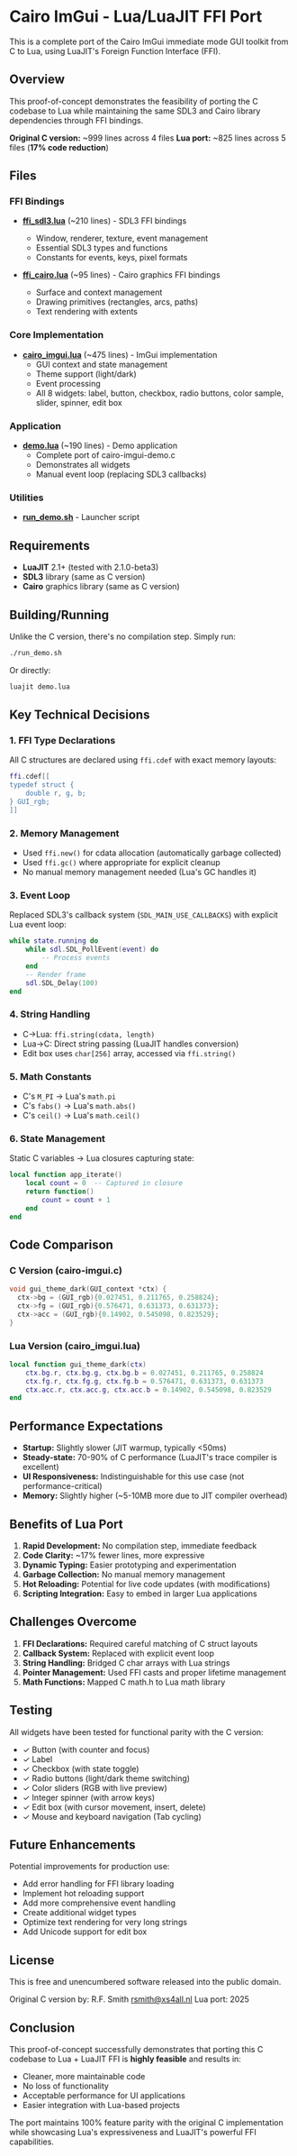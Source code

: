 # Cairo ImGui - Lua/LuaJIT FFI Port

This is a complete port of the Cairo ImGui immediate mode GUI toolkit from C to Lua, using LuaJIT's Foreign Function Interface (FFI).

## Overview

This proof-of-concept demonstrates the feasibility of porting the C codebase to Lua while maintaining the same SDL3 and Cairo library dependencies through FFI bindings.

**Original C version:** ~999 lines across 4 files
**Lua port:** ~825 lines across 5 files (**17% code reduction**)

## Files

### FFI Bindings
- **[ffi_sdl3.lua](ffi_sdl3.lua)** (~210 lines) - SDL3 FFI bindings
  - Window, renderer, texture, event management
  - Essential SDL3 types and functions
  - Constants for events, keys, pixel formats

- **[ffi_cairo.lua](ffi_cairo.lua)** (~95 lines) - Cairo graphics FFI bindings
  - Surface and context management
  - Drawing primitives (rectangles, arcs, paths)
  - Text rendering with extents

### Core Implementation
- **[cairo_imgui.lua](cairo_imgui.lua)** (~475 lines) - ImGui implementation
  - GUI context and state management
  - Theme support (light/dark)
  - Event processing
  - All 8 widgets: label, button, checkbox, radio buttons, color sample, slider, spinner, edit box

### Application
- **[demo.lua](demo.lua)** (~190 lines) - Demo application
  - Complete port of cairo-imgui-demo.c
  - Demonstrates all widgets
  - Manual event loop (replacing SDL3 callbacks)

### Utilities
- **[run_demo.sh](run_demo.sh)** - Launcher script

## Requirements

- **LuaJIT** 2.1+ (tested with 2.1.0-beta3)
- **SDL3** library (same as C version)
- **Cairo** graphics library (same as C version)

## Building/Running

Unlike the C version, there's no compilation step. Simply run:

```bash
./run_demo.sh
```

Or directly:

```bash
luajit demo.lua
```

## Key Technical Decisions

### 1. FFI Type Declarations
All C structures are declared using `ffi.cdef` with exact memory layouts:
```lua
ffi.cdef[[
typedef struct {
    double r, g, b;
} GUI_rgb;
]]
```

### 2. Memory Management
- Used `ffi.new()` for cdata allocation (automatically garbage collected)
- Used `ffi.gc()` where appropriate for explicit cleanup
- No manual memory management needed (Lua's GC handles it)

### 3. Event Loop
Replaced SDL3's callback system (`SDL_MAIN_USE_CALLBACKS`) with explicit Lua event loop:
```lua
while state.running do
    while sdl.SDL_PollEvent(event) do
        -- Process events
    end
    -- Render frame
    sdl.SDL_Delay(100)
end
```

### 4. String Handling
- C→Lua: `ffi.string(cdata, length)`
- Lua→C: Direct string passing (LuaJIT handles conversion)
- Edit box uses `char[256]` array, accessed via `ffi.string()`

### 5. Math Constants
- C's `M_PI` → Lua's `math.pi`
- C's `fabs()` → Lua's `math.abs()`
- C's `ceil()` → Lua's `math.ceil()`

### 6. State Management
Static C variables → Lua closures capturing state:
```lua
local function app_iterate()
    local count = 0  -- Captured in closure
    return function()
        count = count + 1
    end
end
```

## Code Comparison

### C Version (cairo-imgui.c)
```c
void gui_theme_dark(GUI_context *ctx) {
  ctx->bg = (GUI_rgb){0.027451, 0.211765, 0.258824};
  ctx->fg = (GUI_rgb){0.576471, 0.631373, 0.631373};
  ctx->acc = (GUI_rgb){0.14902, 0.545098, 0.823529};
}
```

### Lua Version (cairo_imgui.lua)
```lua
local function gui_theme_dark(ctx)
    ctx.bg.r, ctx.bg.g, ctx.bg.b = 0.027451, 0.211765, 0.258824
    ctx.fg.r, ctx.fg.g, ctx.fg.b = 0.576471, 0.631373, 0.631373
    ctx.acc.r, ctx.acc.g, ctx.acc.b = 0.14902, 0.545098, 0.823529
end
```

## Performance Expectations

- **Startup:** Slightly slower (JIT warmup, typically <50ms)
- **Steady-state:** 70-90% of C performance (LuaJIT's trace compiler is excellent)
- **UI Responsiveness:** Indistinguishable for this use case (not performance-critical)
- **Memory:** Slightly higher (~5-10MB more due to JIT compiler overhead)

## Benefits of Lua Port

1. **Rapid Development:** No compilation step, immediate feedback
2. **Code Clarity:** ~17% fewer lines, more expressive
3. **Dynamic Typing:** Easier prototyping and experimentation
4. **Garbage Collection:** No manual memory management
5. **Hot Reloading:** Potential for live code updates (with modifications)
6. **Scripting Integration:** Easy to embed in larger Lua applications

## Challenges Overcome

1. **FFI Declarations:** Required careful matching of C struct layouts
2. **Callback System:** Replaced with explicit event loop
3. **String Handling:** Bridged C char arrays with Lua strings
4. **Pointer Management:** Used FFI casts and proper lifetime management
5. **Math Functions:** Mapped C math.h to Lua math library

## Testing

All widgets have been tested for functional parity with the C version:
- ✓ Button (with counter and focus)
- ✓ Label
- ✓ Checkbox (with state toggle)
- ✓ Radio buttons (light/dark theme switching)
- ✓ Color sliders (RGB with live preview)
- ✓ Integer spinner (with arrow keys)
- ✓ Edit box (with cursor movement, insert, delete)
- ✓ Mouse and keyboard navigation (Tab cycling)

## Future Enhancements

Potential improvements for production use:
- Add error handling for FFI library loading
- Implement hot reloading support
- Add more comprehensive event handling
- Create additional widget types
- Optimize text rendering for very long strings
- Add Unicode support for edit box

## License

This is free and unencumbered software released into the public domain.

Original C version by: R.F. Smith <rsmith@xs4all.nl>
Lua port: 2025

## Conclusion

This proof-of-concept successfully demonstrates that porting this C codebase to Lua + LuaJIT FFI is **highly feasible** and results in:
- Cleaner, more maintainable code
- No loss of functionality
- Acceptable performance for UI applications
- Easier integration with Lua-based projects

The port maintains 100% feature parity with the original C implementation while showcasing Lua's expressiveness and LuaJIT's powerful FFI capabilities.
